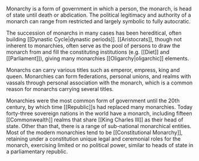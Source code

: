 Monarchy is a form of government in which a person, the monarch, is head of state until death or abdication. The political legitimacy and authority of a monarch can range from restricted and largely symbolic to fully autocratic.

The succession of monarchs in many cases has been hereditical, often building [[Dynastic Cycle|dynastic periods]]. [[Aristocrats]], though not inherent to monarchies, often serve as the pool of persons to draw the monarch from and fill the constituting institutions (e.g. [[Diet]] and [[Parliament]]), giving many monarchies [[Oligarchy|oligarchic]] elements.

Monarchs can carry various titles such as emperor, empress, king and queen. Monarchies can form federations, personal unions, and realms with vassals through personal association with the monarch, which is a common reason for monarchs carrying several titles.

Monarchies were the most common form of government until the 20th century, by which time [[Republic]]s had replaced many monarchies. Today forty-three sovereign nations in the world have a monarch, including fifteen [[Commonwealth]] realms that share [[King Charles III]] as their head of state. Other than that, there is a range of sub-national monarchical entities. Most of the modern monarchies tend to be [[Constitutional Monarchy]], retaining under a constitution unique legal and ceremonial roles for the monarch, exercising limited or no political power, similar to heads of state in a parliamentary republic.